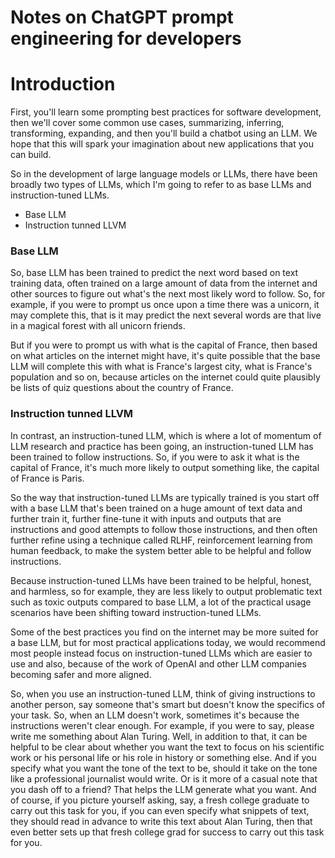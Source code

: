 # Notes on ChatGPT prompt engineering for developers

# Introduction

First, you'll learn some prompting best 
practices for software development, then we'll cover some 
common use cases, summarizing, inferring, transforming, expanding, and 
then you'll build a chatbot 
using an LLM. We hope that this will spark your imagination about new 
applications that you can build. 

So in the development of large language models or LLMs, 
there have been broadly two types of LLMs, which I'm 
going to refer to as base LLMs and instruction-tuned LLMs.

  - Base LLM
  - Instruction tunned LLVM

### Base LLM
So, base LLM has been trained to predict 
the next word based on text training data, often trained 
on a large amount of data from the 
internet and other sources to figure out what's the next 
most likely word to follow. So, for example, if you were to prompt us once 
upon a time there was a unicorn, it may complete 
this, that is it may predict the next several words are that 
live in a magical forest with all unicorn 
friends. 

But if you were to prompt us with what is the capital of France, 
then based on what articles on the internet might have, it's 
quite possible that the base LLM will complete 
this with what is France's largest city, what is France's population and 
so on, because articles on the internet could 
quite plausibly be lists of quiz questions about the 
country of France. 

### Instruction tunned LLVM
In contrast, an instruction-tuned LLM, which is where a lot of 
momentum of LLM research and practice has been going, an 
instruction-tuned LLM has been trained to follow instructions. So, if you 
were to ask it what is the capital of France, it's much more 
likely to output something like, the capital of 
France is Paris. 

So the way that instruction-tuned LLMs are typically 
trained is you start off with a base 
LLM that's been trained on a huge amount of text data and further train 
it, further fine-tune it with inputs and outputs that are instructions 
and good attempts to follow those 
instructions, and then often further refine using a technique called 
RLHF, reinforcement learning from human feedback, to 
make the system better able to be helpful and 
follow instructions. 

Because instruction-tuned LLMs have been trained 
to be helpful, honest, and harmless, 
so for example, they are less likely to output problematic 
text such as toxic outputs compared to base 
LLM, a lot of the practical usage scenarios have been shifting toward 
instruction-tuned LLMs.

Some of the best practices you 
find on the internet may be more suited for a 
base LLM, but for most practical applications today, we would 
recommend most people instead focus on 
instruction-tuned LLMs which are easier to 
use and also, because of the work 
of OpenAI and other LLM companies becoming safer and more aligned. 
 
So, when you use an instruction-tuned LLM, think of giving 
instructions to another person, say someone that's smart but 
doesn't know the specifics of your task. So, when an LLM doesn't work, sometimes 
it's because the instructions weren't clear enough. For example, 
if you were to say, please write me something about 
Alan Turing. Well, in addition to that, it can be helpful to be 
clear about whether you want the text to focus on his scientific 
work or his personal life or his role in history or something else. And if you 
specify what you want the tone of 
the text to be, should it take on the tone like a 
professional journalist would write. Or is it more of a 
casual note that you dash off to a friend? 
That helps the LLM generate what you want. And of 
course, if you picture yourself asking, say, a 
fresh college graduate to carry out this task for 
you, if you can even specify what snippets of text, they 
should read in advance to write this text about 
Alan Turing, then that even better sets up 
that fresh college grad for success to carry 
out this task for you. 
 
